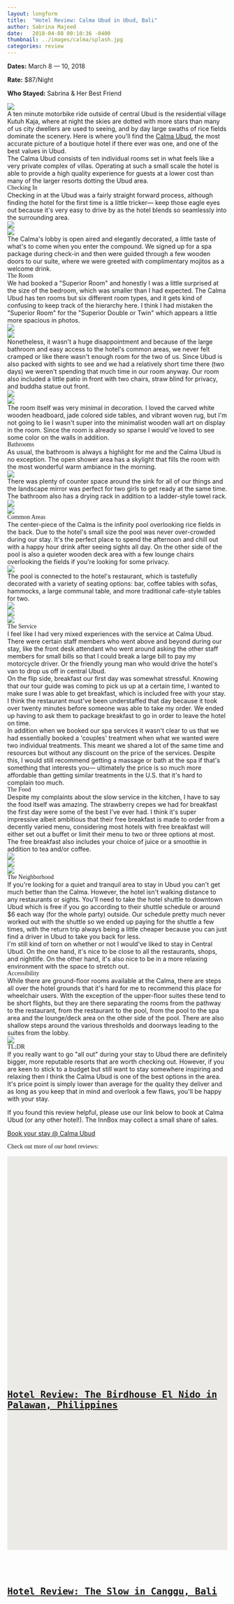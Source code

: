 ```yaml
---
layout: longform
title:  "Hotel Review: Calma Ubud in Ubud, Bali"
author: Sabrina Majeed
date:   2018-04-08 00:10:36 -0400
thumbnail: ../images/calma/splash.jpg
categories: review
---
```


<div style="max-width: 650px; margin: auto;">
<p class="f7 di mr4"><b>Dates:</b> March 8 — 10, 2018</p>
<p class="f7 di mr4"><b>Rate:</b> $87/Night</p>
<p class="f7 di"><b>Who Stayed:</b> Sabrina & Her Best Friend</p>
</div>

<img class="mt4-ns mt3 mb4-ns mb3" src="/images/calma/splash.jpg">

<p class="pb4 f4" style="max-width: 650px; margin: auto;">
A ten minute motorbike ride outside of central Ubud is the residential village Kutuh Kaja, where at night the skies are dotted with more stars than many of us city dwellers are used to seeing, and by day large swaths of rice fields dominate the scenery. Here is where you'll find the <a href="https://www.agoda.com/partners/partnersearch.aspx?cid=1801609&pcs=1&hl=en&hid=1258271" targt="new">Calma Ubud</a>, the most accurate picture of a boutique hotel if there ever was one, and one of the best values in Ubud.</p>

<p class="pb3 pb4-ns" style="max-width: 650px; margin: auto;">
The Calma Ubud consists of ten individual rooms set in what feels like a very private complex of villas. Operating at such a small scale the hotel is able to provide a high quality experience for guests at a lower cost than many of the larger resorts dotting the Ubud area.</p>

<p id="anchor" class="f3 pb2" style="max-width: 650px; margin: auto; font-family: 'Gilroy-ExtraBold';">Checking In</p>

<p class="pb4-ns pb3" style="max-width: 650px; margin: auto;">
Checking in at the Ubud was a fairly straight forward process, although finding the hotel for the first time is a little tricker— keep those eagle eyes out because it's very easy to drive by as the hotel blends so seamlessly into the surrounding area.</p>

<div class="fl w-100 w-50-ns pr1-ns mb1 mb0-ns">
<img src="../images/calma/6.jpg">
</div>
<div class="fl w-100 w-50-ns pl1-ns mb3 mb4-ns">
<img src="../images/calma/3.jpg">
</div>

<p class="pb4-ns pb3" style="max-width: 650px; margin: auto;">
The Calma's lobby is open aired and elegantly decorated, a little taste of what's to come when you enter the compound. We signed up for a spa package during check-in and then were guided through a few wooden doors to our suite, where we were greeted with complimentary mojitos as a welcome drink.</p>


<p class="f3 pb2" style="max-width: 650px; margin: auto; font-family: 'Gilroy-ExtraBold';">The Room</p>

<p class="pb4-ns pb3" style="max-width: 650px; margin: auto;">
We had booked a "Superior Room" and honestly I was a little surprised at the size of the bedroom, which was smaller than I had expected. The Calma Ubud has ten rooms but six different room types, and it gets kind of confusing to keep track of the hierarchy here. I think I had mistaken the "Superior Room" for the "Superior Double or Twin" which appears a little more spacious in photos.</p>

<div class="fl w-100 w-50-ns pr1-ns mb1 mb2-ns">
<img src="../images/calma/1.jpg">
</div>
<div class="fl w-100 w-50-ns pl1-ns mb3 mb4-ns">
<img src="../images/calma/5.jpg">
</div>

<p class="pb4-ns pb3" style="max-width: 650px; margin: auto;">
Nonetheless, it wasn't a huge disappointment and because of the large bathroom and easy access to the hotel's common areas, we never felt cramped or like there wasn't enough room for the two of us. Since Ubud is also packed with sights to see and we had a relatively short time there (two days) we weren't spending that much time in our room anyway. Our room also included a little patio in front with two chairs, straw blind for privacy, and buddha statue out front.</p>

<div class="fl w-100 mb1 mb2-ns">
<img src="../images/calma/4.jpg">
</div>
<div class="fl w-100 mb3 mb4-ns">
<img src="../images/calma/2.jpg">
</div>

<p class="pb4-ns pb3" style="max-width: 650px; margin: auto;">
The room itself was very minimal in decoration. I loved the carved white wooden headboard, jade colored side tables, and vibrant woven rug, but I'm not going to lie I wasn't super into the minimalist wooden wall art on display in the room. Since the room is already so sparse I would've loved to see some color on the walls in addition.</p>


<p class="f3 pb2" style="max-width: 650px; margin: auto; font-family: 'Gilroy-ExtraBold';"> Bathrooms</p>

<p class="pb4-ns pb3" style="max-width: 650px; margin: auto;">As usual, the bathroom is always a highlight for me and the Calma Ubud is no exception. The open shower area has a skylight that fills the room with the most wonderful warm ambiance in the morning.</p>

<div class="fn center mb3 mb4-ns tc" style="max-width: 650px">
<img src="../images/calma/7.jpg">
</div>

<p class="pb4-ns pb3" style="max-width: 650px; margin: auto;">
There was plenty of counter space around the sink for all of our things and the landscape mirror was perfect for two girls to get ready at the same time. The bathroom also has a drying rack in addition to a ladder-style towel rack.</p>

<div class="fl w-100 w-50-ns pr1-ns mb1 mb2-ns">
<img src="../images/calma/9.jpg">
</div>
<div class="fl w-100 w-50-ns pl1-ns mb3 mb4-ns">
<img src="../images/calma/8.jpg">
</div>


<p class="f3 pb2" style="max-width: 650px; margin: auto; font-family: 'Gilroy-ExtraBold';">Common Areas</p>

<p class="pb3 pb4-ns" style="max-width: 650px; margin: auto;">The center-piece of the Calma is the infinity pool overlooking rice fields in the back. Due to the hotel's small size the pool was never over-crowded during our stay. It's the perfect place to spend the afternoon and chill out with a happy hour drink after seeing sights all day. On the other side of the pool is also a quieter wooden deck area with a few lounge chairs overlooking the fields if you're looking for some privacy.
</p>

<div class="fl w-100 mb3 mb4-ns">
<img src="../images/calma/18.jpg">
</div>

<p class="pb4-ns pb3" style="max-width: 650px; margin: auto;">The pool is connected to the hotel's restaurant, which is tastefully decorated with a variety of seating options: bar, coffee tables with sofas, hammocks, a large communal table, and more traditional cafe-style tables for two.
</p>

<div class="fl w-100 mb1 mb2-ns">
<img src="../images/calma/11.jpg">
</div>
<div class="fl w-100 w-50-ns pr1-ns mb1 mb0-ns">
<img src="../images/calma/12.jpg">
</div>
<div class="fl w-100 w-50-ns pl1-ns mb3 mb4-ns">
<img src="../images/calma/13.jpg">
</div>

<p class="f3 pb2" style="max-width: 650px; margin: auto; font-family: 'Gilroy-ExtraBold';">The Service</p>

<p class="pb3" style="max-width: 650px; margin: auto;">I feel like I had very mixed experiences with the service at Calma Ubud. There were certain staff members who went above and beyond during our stay, like the front desk attendant who went around asking the other staff members for small bills so that I could break a large bill to pay my motorcycle driver. Or the friendly young man who would drive the hotel's van to drop us off in central Ubud.</p>

<p class="pb3" style="max-width: 650px; margin: auto;">On the flip side, breakfast our first day was somewhat stressful. Knowing that our tour guide was coming to pick us up at a certain time, I wanted to make sure I was able to get breakfast, which is included free with your stay. I think the restaurant must've been understaffed that day because it took over twenty minutes before someone was able to take my order. We ended up having to ask them to package breakfast to go in order to leave the hotel on time.</p>

<p class="pb3 pb4-ns" style="max-width: 650px; margin: auto;">In addition when we booked our spa services it wasn't clear to us that we had essentially booked a 'couples' treatment when what we wanted were two individual treatments. This meant we shared a lot of the same time and resources but without any discount on the price of the services. Despite this, I would still recommend getting a massage or bath at the spa if that's something that interests you— ultimately the price is so much more affordable than getting similar treatments in the U.S. that it's hard to complain too much.</p>

<p class="f3 pb2" style="max-width: 650px; margin: auto; font-family: 'Gilroy-ExtraBold';">The Food</p>

<p class="pb4-ns pb3" style="max-width: 650px; margin: auto;">Despite my complaints about the slow service in the kitchen, I have to say the food itself was amazing. The strawberry crepes we had for breakfast the first day were some of the best I've ever had. I think it's super impressive albeit ambitious that their free breakfast is made to order from a decently varied menu, considering most hotels with free breakfast will either set out a buffet or limit their menu to two or three options at most. The free breakfast also includes your choice of juice or a smoothie in addition to tea and/or coffee.</p>

<div class="fl w-100 mb1 mb2-ns">
<img src="../images/calma/14.jpg">
</div>
<div class="fl w-100 w-50-ns pr1-ns mb1 mb0-ns">
<img src="../images/calma/15.jpg">
</div>
<div class="fl w-100 w-50-ns pl1-ns mb3 mb4-ns">
<img src="../images/calma/16.jpg">
</div>

<p class="f3 pb2" style="max-width: 650px; margin: auto; font-family: 'Gilroy-ExtraBold';">The Neighborhood</p>

<p class="pb3" style="max-width: 650px; margin: auto;">
If you're looking for a quiet and tranquil area to stay in Ubud you can't get much better than the Calma. However, the hotel isn't walking distance to any restaurants or sights. You'll need to take the hotel shuttle to downtown Ubud which is free if you go according to their shuttle schedule or around $6 each way (for the whole party) outside. Our schedule pretty much never worked out with the shuttle so we ended up paying for the shuttle a few times, with the return trip always being a little cheaper because you can just find a driver in Ubud to take you back for less.</p>

<p class="pb3 pb4-ns" style="max-width: 650px; margin: auto;">
I'm still kind of torn on whether or not I would've liked to stay in Central Ubud. On the one hand, it's nice to be close to all the restaurants, shops, and nightlife. On the other hand, it's also nice to be in a more relaxing environment with the space to stretch out.</p>

<p class="f3 pb2" style="max-width: 650px; margin: auto; font-family: 'Gilroy-ExtraBold';">Accessibility</p>

<p class="pb4" style="max-width: 650px; margin: auto;">
While there are ground-floor rooms available at the Calma, there are steps all over the hotel grounds that it's hard for me to recommend this place for wheelchair users. With the exception of the upper-floor suites these tend to be short flights, but they are there separating the rooms from the pathway to the restaurant, from the restaurant to the pool, from the pool to the spa area and the lounge/deck area on the other side of the pool. There are also shallow steps around the various thresholds and doorways leading to the suites from the lobby.</p>

<div class="fl w-100 mb3 mb4-ns">
<img src="../images/calma/17.jpg">
</div>

<p class="f3 pb2" style="max-width: 650px; margin: auto; font-family: 'Gilroy-ExtraBold';">TL;DR</p>

<p class="pb4" style="max-width: 650px; margin: auto;">
If you really want to go "all out" during your stay to Ubud there are definitely bigger, more reputable resorts that are worth checking out. However, if you are keen to stick to a budget but still want to stay somewhere inspiring and relaxing then I think the Calma Ubud is one of the best options in the area. It's price point is simply lower than average for the quality they deliver and as long as you keep that in mind and overlook a few flaws, you'll be happy with your stay.</p>

<div class="tc tl-ns" style="max-width: 650px; margin: auto;">
<p class="lh-copy">If you found this review helpful, please use our link below to book at Calma Ubud (or any other hotel!). The InnBox may collect a small share of sales.</p>
<a target="_blank" class="f5 link ba bw1 ph3 pv2 mb2 dib orange" href="https://www.agoda.com/partners/partnersearch.aspx?cid=1801609&pcs=1&hl=en&hid=1258271">Book your stay @ Calma Ubud</a>
</div>

<p class="tc f3 pt5 pb3 lh-title" style="font-family: 'Gilroy-ExtraBold'">Check out more of our hotel reviews:</p>

<div class="fl w-100 w-50-ns pr2-ns mb4">
  <a href="http://theinnbox.co/birdhouse-el-nido-review/"><div class="relative" style="height: 450px; background-color:#ECEAE7;">
    <div class="bg-center cover" style="background-image: url('../images/birdhouse/1.jpg'); padding-bottom:100%; width:100%;"></div>
    <div class="absolute bottom-2 bg-white pv3 ph4 mh4">
      <h2 style="font-family: 'Inconsolata', monospace;" class="mb1">
      <a class="f5 lh-title post-link" href="http://theinnbox.co/birdhouse-el-nido-review/">Hotel Review: The Birdhouse El Nido in Palawan, Philippines</a>
      </h2>
    </div>
  </div>
</a>
</div>

<div class="fl w-100 w-50-ns pl2-ns mb1 mb0-ns">
  <a href="http://theinnbox.co/the-slow-canggu-bali-review/"><div class="relative" style="height: 450px; background-color:#ECEAE7;">
    <div class="bg-center cover" style="background-image: url('../images/slow/01.jpg'); padding-bottom:100%; width:100%;"></div>
    <div class="absolute bottom-2 bg-white pv3 ph4 mh4">
      <h2 style="font-family: 'Inconsolata', monospace;" class="mb1">
      <a class="f5 lh-title post-link" href="http://theinnbox.co/the-slow-canggu-bali-review/">Hotel Review: The Slow in Canggu, Bali</a>
      </h2>
    </div>
  </div>
</a>
</div>
